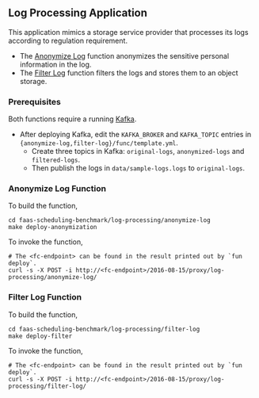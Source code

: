 
## Log Processing Application

This application mimics a storage service provider that processes its logs according to regulation requirement.
- The [Anonymize Log](#anonymize-log-function) function anonymizes the sensitive personal information in the log.
- The [Filter Log](#filter-log-function) function filters the logs and stores them to an object storage.

### Prerequisites

Both functions require a running [Kafka](https://kafka.apache.org/).
- After deploying Kafka, edit the `KAFKA_BROKER` and `KAFKA_TOPIC` entries in `{anonymize-log,filter-log}/func/template.yml`.
    - Create three topics in Kafka: `original-logs`, `anonymized-logs` and `filtered-logs`.
    - Then publish the logs in `data/sample-logs.logs` to `original-logs`.

### Anonymize Log Function

To build the function,

```
cd faas-scheduling-benchmark/log-processing/anonymize-log
make deploy-anonymization
```

To invoke the function,

```
# The <fc-endpoint> can be found in the result printed out by `fun deploy`.
curl -s -X POST -i http://<fc-endpoint>/2016-08-15/proxy/log-processing/anonymize-log/
```

### Filter Log Function

To build the function,

```
cd faas-scheduling-benchmark/log-processing/filter-log
make deploy-filter
```

To invoke the function,

```
# The <fc-endpoint> can be found in the result printed out by `fun deploy`.
curl -s -X POST -i http://<fc-endpoint>/2016-08-15/proxy/log-processing/filter-log/
```

